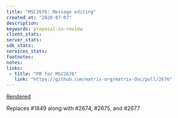 ```yaml
---
title: "MSC2676: Message editing"
created_at: "2020-07-07"
description:
keywords: proposal-in-review
client_stats:
server_stats:
sdk_stats:
services_stats:
footnotes:
notes:
links:
 - title: "PR for MSC2676"
   link: "https://github.com/matrix-org/matrix-doc/pull/2676"
---
```

[Rendered](https://github.com/uhoreg/matrix-doc/blob/aggregations-edits/proposals/2676-message-editing.md)

Replaces #1849 along with #2674, #2675, and #2677

